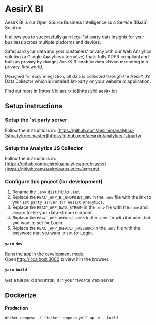 # AesirX BI

AesirX BI is our Open Source Business Intelligence as a Service (BIaaS) Solution

It allows you to successfully gain legal 1st-party data insights for your business across multiple platforms and devices.

Safeguard your data and your customers' privacy with our Web Analytics solution (a Google Analytics alternative) that’s fully GDPR compliant and built on privacy by design; AesirX BI enables data-driven marketing in a privacy-first world.

Designed for easy integration, all data is collected through the AesirX JS Data Collector which is installed 1st-party on your website or application.

Find out more in [https://bi.aesirx.io](https://bi.aesirx.io)

## Setup instructions

### Setup the 1st party server

Follow the instructions in: [https://github.com/aesirxio/analytics-1stparty/tree/master](https://github.com/aesirxio/analytics-1stparty)

### Setup the Analytics JS Collector

Follow the instructions in: [https://github.com/aesirxio/analytics/tree/master](https://github.com/aesirxio/analytics-1stparty)

### Configure this project (for development)

1. Rename the `.env.dist` file to `.env`.
1. Replace the `REACT_APP_BI_ENDPOINT_URL` in the `.env` file with the link to your `1st party server for AesirX Analytics`.
1. Replace the `REACT_APP_DATA_STREAM` in the `.env` file with the `name` and `domain` to the your data-stream endpoint.
1. Replace the `REACT_APP_DEFAULT_USER` in the `.env` file with the user that you want to set for Login.
1. Replace the `REACT_APP_DEFAULT_PASSWORD` in the `.env` file with the password that you want to set for Login.

#### `yarn dev`

Runs the app in the development mode.\
Open [http://localhost:3000](http://localhost:3000) to view it in the browser.

#### `yarn build`

Get a full build and install it in your favorite web server.

## Dockerize
#### Production
`docker compose -f "docker-compose.yml" up -d --build`